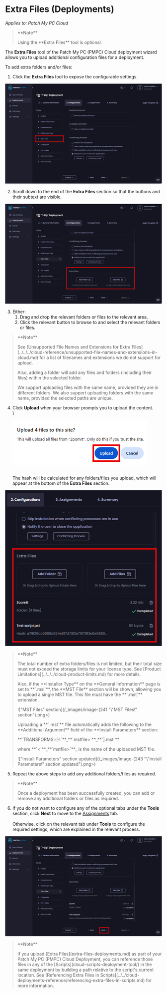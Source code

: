# Extra Files (Deployments)

_Applies to: Patch My PC Cloud_

> \*\*Note\*\*
>
> Using the \*\*Extra Files\*\* tool is optional.

The **Extra Files** tool of the Patch My PC (PMPC) Cloud deployment wizard allows you to upload additional configuration files for a deployment.

To add extra folders and/or files:

1. Click the **Extra Files** tool to expose the configurable settings.

![Clicking the "Extra Files" tool](/_images/image-(82).png)

2. Scroll down to the end of the **Extra Files** section so that the buttons and their subtext are visible.

![Scrolling down to the end of the "Extra Files" section so that the buttons and their subtext are visible](/_images/image-(83).png)

3. Either:
   1. Drag and drop the relevant folders or files to the relevant area.
   2. Click the relevant button to browse to and select the relevant folders or files.

> \*\*Note\*\*
>
> See \[Unsupported File Names and Extensions for Extra Files]\(../../../cloud-reference/unsupported-file-names-and-extensions-in-cloud.md) for a list of filenames and extensions we do not support for upload.
>
> Also, adding a folder will add any files and folders (including their files) within the selected folder.
>
> We support uploading files with the same name, provided they are in different folders. We also support uploading folders with the same name, provided the selected paths are unique.

4.  Click **Upload** when your browser prompts you to upload the content.\
    \\

    ![Clicking "Upload" when prompted to upload the content](/_images/image-(146).png)

    \
    The hash will be calculated for any folders/files you upload, which will appear at the bottom of the **Extra Files** section.

![Additional folders/files to be uploaded appearing at the bottom of the "Extra Files" section](/_images/image-(84).png)

> \*\*Note\*\*
>
> The total number of extra folders/files is not limited, but their total size must not exceed the storage limits for your license type. See \[Product Limitations]\(../../../cloud-product-limits.md) for more details.
>
> Also, if the \*\*Installer Type\*\* on the \*\*General Information\*\* page is set to \*\*\`.msi\`\*\*, the \*\*MST File\*\* section will be shown, allowing you to upload a single MST file. This file must have the \*\*\`.mst\`\*\* extension.
>
> !\["MST Files" section]\(/\_images/image-(241 "\\"MST Files\\" section").png>)
>
> Uploading a \*\*\`.mst\`\*\* file automatically adds the following to the \*\*Additional Argument\*\* field of the \*\*Install Parameters\*\* section:
>
> \*\*\`TRANSFORMS=\[<\`\*\*\_\*\*\`mstfile>\`\*\*\_\*\*\`].mst\`\*\*
>
> where \*\*\`<\`\*\*\_\*\*\`mstfile>\`\*\*\_ is the name of the uploaded MST file.
>
> !\["Install Parameters" section updated]\(/\_images/image-(243 "\\"Install Parameters\\" section updated").png>)

5. Repeat the above steps to add any additional folders/files as required.

> \*\*Note\*\*
>
> Once a deployment has been successfully created, you can add or remove any additional folders or files as required.

6. If you do not want to configure any of the optional tabs under the **Tools** section, click **Next** to move to the [Assignments](../cloud-assignments-deployment-tab.md) tab.\
   \
   Otherwise, click on the relevant tab under **Tools** to configure the required settings, which are explained in the relevant process.

![Clicking "Next" to move to the "Assignments" page](/_images/image-(85).png)

> \*\*Note\*\*
>
> If you upload \[Extra Files]\(extra-files-deployments.md) as part of your Patch My PC (PMPC) Cloud Deployment, you can reference those files in any of the \[Scripts]\(cloud-scripts-deployment-tool/) in the same deployment by building a path relative to the script's current location. See \[Referencing Extra Files in Scripts]\(../../cloud-deployments-reference/referencing-extra-files-in-scripts.md) for more information.